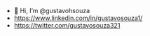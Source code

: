 - 👋 Hi, I’m @gustavohsouza
- https://www.linkedin.com/in/gustavosouza1/
- https://twitter.com/gustavosouza321

